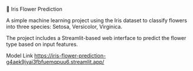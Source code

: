 🌸 Iris Flower Prediction


A simple machine learning project using the Iris dataset to classify flowers into three species: Setosa, Versicolor, Virginica.

The project includes a Streamlit-based web interface to predict the flower type based on input features.

Model Link
https://iris-flower-prediction-g4aek9jyai3fbfuemqpuu6.streamlit.app/

